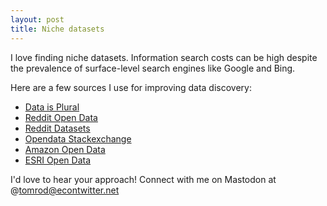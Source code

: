```yaml
---
layout: post
title: Niche datasets
---
```


I love finding niche datasets. Information search costs can be high despite the prevalence of surface-level search engines like Google and Bing. <!--more-->

Here are a few sources I use for improving data discovery:
* [Data is Plural](https://www.data-is-plural.com/archive/)
* [Reddit Open Data](https://www.reddit.com/r/opendata)
* [Reddit Datasets](https://www.reddit.com/datasets)
* [Opendata Stackexchange](http://opendata.stackexchange.com/)
* [Amazon Open Data](https://aws.amazon.com/opendata/)
* [ESRI Open Data](https://www.esri.com/en-us/arcgis/products/arcgis-open-data)

I'd love to hear your approach! Connect with me on Mastodon at @tomrod@econtwitter.net
